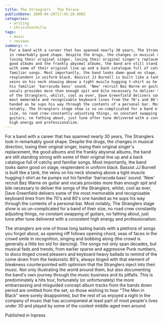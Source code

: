 ```yaml
---
title: The Stranglers - The Palace
publishDate: 2009-04-28T17:45:28.000Z
categories:
  - writing
  - chrischinchilla
tags:
  - music
  - reviews
summary: >-
  For a band with a career that has spanned nearly 30 years, The Stranglers look
  in remarkably good shape. Despite the drugs, the changes in musical direction,
  losing their original singer, losing their original singer's replacement, the
  good albums and the frankly abysmal albums, the band are still standing strong
  with some of their original line up and a back catalogue full of catchy and
  familiar songs. Most importantly, the band looks damn good on stage,
  resplendent in uniform black. Bassist JJ Burnell is built like a tank, the
  veins on his neck showing above a tight muscle hugging t-shirt as he pumps out
  his familiar 'barracuda bass' sound. 'New' recruit Baz Warne on guitar and
  vocals provides more than enough spit and bile necessary to deliver the songs
  of the Stranglers, whilst, cool as ever, Dave Greenfield delivers some of the
  most memorable and recognisable keyboard lines from the 70's and 80's one
  handed as he sups his way through the contents of a personal bar. Most
  notably, The Stranglers stage show is so un-complicated for a band of their
  size, no road crew constantly adjusting things, no constant swapping of
  guitars, no fathing about, just tune after tune delivered with a consistent
  high energy and professionalism.
---
```


For a band with a career that has spanned nearly 30 years, The Stranglers look in remarkably good shape. Despite the drugs, the changes in musical direction, losing their original singer, losing their original singer's replacement, the good albums and the frankly abysmal albums, the band are still standing strong with some of their original line up and a back catalogue full of catchy and familiar songs. Most importantly, the band looks damn good on stage, resplendent in uniform black. Bassist JJ Burnell is built like a tank, the veins on his neck showing above a tight muscle hugging t-shirt as he pumps out his familiar 'barracuda bass' sound. 'New' recruit Baz Warne on guitar and vocals provides more than enough spit and bile necessary to deliver the songs of the Stranglers, whilst, cool as ever, Dave Greenfield delivers some of the most memorable and recognisable keyboard lines from the 70's and 80's one handed as he sups his way through the contents of a personal bar. Most notably, The Stranglers stage show is so un-complicated for a band of their size, no road crew constantly adjusting things, no constant swapping of guitars, no fathing about, just tune after tune delivered with a consistent high energy and professionalism.

The stranglers are one of those long lasting bands with a plethora of songs you forgot about, as opening riff follows opening chord, seas of faces in the crowd smile in recognition, singing and bobbing along (the crowd is generally a little too old for dancing). The songs not only span decades, but musical fads and trends, from earlier sparse and aggressive Punk numbers, to disco tinged crowd pleasers and keyboard heavy ballads to remind of the come down from the hedonistic 80's, always tinged with that element of bleakness counterpointed with optimism that the Stranglers inject into their music. Not only illustrating the world around them, but also documenting the band's own journey through the music business and its pitfalls. This is predominately a hits tour, fortunately (or unfortunately) the more embarrassing and misguided concept album tracks from the bands down period are omitted from the set, so those wishing to hear "The Men in Black" were sorely disappointed, but the rest of us enjoyed a night in the company of music that has accompanied at least part of most people's lives under 30 and played by some of the coolest middle-aged men around.

Published in Inpress
